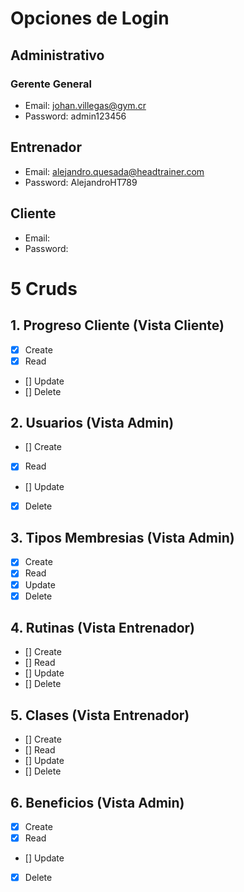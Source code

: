 # Opciones de Login
## Administrativo
### Gerente General
- Email: johan.villegas@gym.cr
- Password: admin123456
## Entrenador
- Email: alejandro.quesada@headtrainer.com
- Password: AlejandroHT789
## Cliente
- Email: 
- Password: 

# 5 Cruds
## 1. Progreso Cliente (Vista Cliente)
- [x] Create
- [x] Read
- [] Update
- [] Delete
## 2. Usuarios (Vista Admin)
- [] Create
- [x] Read
- [] Update
- [x] Delete
## 3. Tipos Membresias (Vista Admin)
- [x] Create
- [x] Read
- [x] Update
- [x] Delete
## 4. Rutinas (Vista Entrenador)
- [] Create
- [] Read
- [] Update
- [] Delete
## 5. Clases (Vista Entrenador)
- [] Create
- [] Read
- [] Update
- [] Delete
## 6. Beneficios (Vista Admin)
- [x] Create
- [x] Read
- [] Update
- [x] Delete